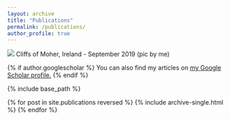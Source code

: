```yaml
---
layout: archive
title: "Publications"
permalink: /publications/
author_profile: true
---
```


<img src="/images/moher.jpg"/>
Cliffs of Moher, Ireland - September 2019 (pic by me)

{% if author.googlescholar %} You can also find my articles on <u><a href="{{author.googlescholar}}">my Google Scholar profile</a>.</u> {% endif %}

{% include base_path %}

{% for post in site.publications reversed %} {% include archive-single.html %} {% endfor %}
